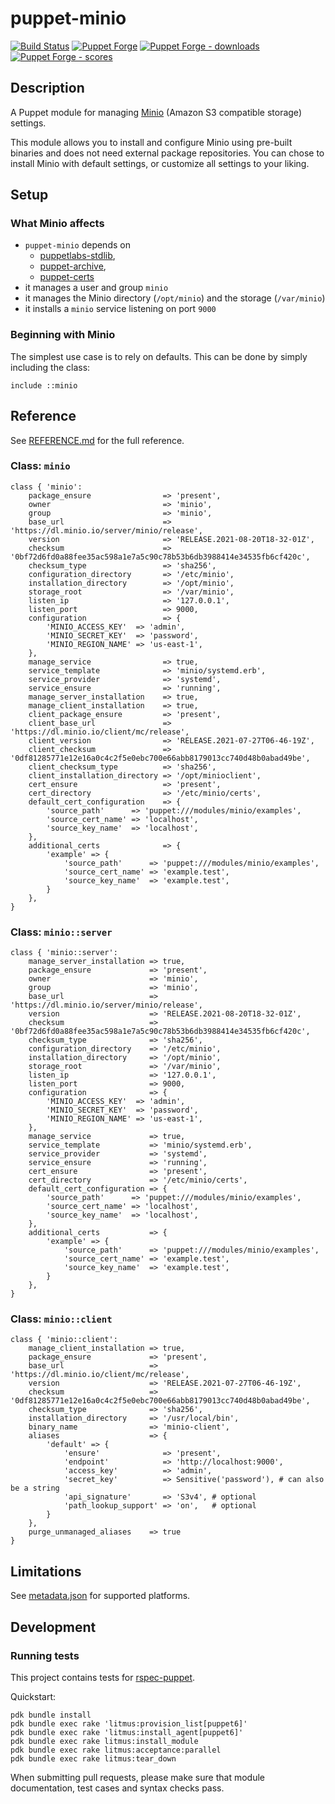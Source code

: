 # puppet-minio

[![Build Status][build-shield]][build-status]
[![Puppet Forge][forge-shield]][forge-minio]
[![Puppet Forge - downloads][forge-shield-dl]][forge-minio]
[![Puppet Forge - scores][forge-shield-sc]][forge-minio]

## Description

A Puppet module for managing [Minio][minio] (Amazon S3 compatible storage)
settings.

This module allows you to install and configure Minio using pre-built binaries
and does not need external package repositories. You can chose to install Minio
with default settings, or customize all settings to your liking.

## Setup

### What Minio affects

- `puppet-minio` depends on
  - [puppetlabs-stdlib][puppetlabs-stdlib],
  - [puppet-archive][puppet-archive],
  - [puppet-certs][puppet-certs]
- it manages a user and group `minio`
- it manages the Minio directory (`/opt/minio`) and the storage (`/var/minio`)
- it installs a `minio` service listening on port `9000`

### Beginning with Minio

The simplest use case is to rely on defaults. This can be done by simply
including the class:

```puppet
include ::minio
```

## Reference

See [REFERENCE.md](REFERENCE.md) for the full reference.

### Class: `minio`

```puppet
class { 'minio':
    package_ensure                => 'present',
    owner                         => 'minio',
    group                         => 'minio',
    base_url                      => 'https://dl.minio.io/server/minio/release',
    version                       => 'RELEASE.2021-08-20T18-32-01Z',
    checksum                      => '0bf72d6fd0a88fee35ac598a1e7a5c90c78b53b6db3988414e34535fb6cf420c',
    checksum_type                 => 'sha256',
    configuration_directory       => '/etc/minio',
    installation_directory        => '/opt/minio',
    storage_root                  => '/var/minio',
    listen_ip                     => '127.0.0.1',
    listen_port                   => 9000,
    configuration                 => {
        'MINIO_ACCESS_KEY'  => 'admin',
        'MINIO_SECRET_KEY'  => 'password',
        'MINIO_REGION_NAME' => 'us-east-1',
    },
    manage_service                => true,
    service_template              => 'minio/systemd.erb',
    service_provider              => 'systemd',
    service_ensure                => 'running',
    manage_server_installation    => true,
    manage_client_installation    => true,
    client_package_ensure         => 'present',
    client_base_url               => 'https://dl.minio.io/client/mc/release',
    client_version                => 'RELEASE.2021-07-27T06-46-19Z',
    client_checksum               => '0df81285771e12e16a0c4c2f5e0ebc700e66abb8179013cc740d48b0abad49be',
    client_checksum_type          => 'sha256',
    client_installation_directory => '/opt/minioclient',
    cert_ensure                   => 'present',
    cert_directory                => '/etc/minio/certs',
    default_cert_configuration    => {
        'source_path'      => 'puppet:///modules/minio/examples',
        'source_cert_name' => 'localhost',
        'source_key_name'  => 'localhost',
    },
    additional_certs              => {
        'example' => {
            'source_path'      => 'puppet:///modules/minio/examples',
            'source_cert_name' => 'example.test',
            'source_key_name'  => 'example.test',
        }
    },
}
```

### Class: `minio::server`

```puppet
class { 'minio::server':
    manage_server_installation => true,
    package_ensure             => 'present',
    owner                      => 'minio',
    group                      => 'minio',
    base_url                   => 'https://dl.minio.io/server/minio/release',
    version                    => 'RELEASE.2021-08-20T18-32-01Z',
    checksum                   => '0bf72d6fd0a88fee35ac598a1e7a5c90c78b53b6db3988414e34535fb6cf420c',
    checksum_type              => 'sha256',
    configuration_directory    => '/etc/minio',
    installation_directory     => '/opt/minio',
    storage_root               => '/var/minio',
    listen_ip                  => '127.0.0.1',
    listen_port                => 9000,
    configuration              => {
        'MINIO_ACCESS_KEY'  => 'admin',
        'MINIO_SECRET_KEY'  => 'password',
        'MINIO_REGION_NAME' => 'us-east-1',
    },
    manage_service             => true,
    service_template           => 'minio/systemd.erb',
    service_provider           => 'systemd',
    service_ensure             => 'running',
    cert_ensure                => 'present',
    cert_directory             => '/etc/minio/certs',
    default_cert_configuration => {
        'source_path'      => 'puppet:///modules/minio/examples',
        'source_cert_name' => 'localhost',
        'source_key_name'  => 'localhost',
    },
    additional_certs           => {
        'example' => {
            'source_path'      => 'puppet:///modules/minio/examples',
            'source_cert_name' => 'example.test',
            'source_key_name'  => 'example.test',
        }
    },
}
```

### Class: `minio::client`

```puppet
class { 'minio::client':
    manage_client_installation => true,
    package_ensure             => 'present',
    base_url                   => 'https://dl.minio.io/client/mc/release',
    version                    => 'RELEASE.2021-07-27T06-46-19Z',
    checksum                   => '0df81285771e12e16a0c4c2f5e0ebc700e66abb8179013cc740d48b0abad49be',
    checksum_type              => 'sha256',
    installation_directory     => '/usr/local/bin',
    binary_name                => 'minio-client',
    aliases                    => {
        'default' => {
            'ensure'              => 'present',
            'endpoint'            => 'http://localhost:9000',
            'access_key'          => 'admin',
            'secret_key'          => Sensitive('password'), # can also be a string
            'api_signature'       => 'S3v4', # optional
            'path_lookup_support' => 'on',   # optional
        }
    },
    purge_unmanaged_aliases    => true
}
```

## Limitations

See [metadata.json](metadata.json) for supported platforms.

## Development

### Running tests

This project contains tests for [rspec-puppet][puppet-rspec].

Quickstart:

```console
pdk bundle install
pdk bundle exec rake 'litmus:provision_list[puppet6]'
pdk bundle exec rake 'litmus:install_agent[puppet6]'
pdk bundle exec rake litmus:install_module
pdk bundle exec rake litmus:acceptance:parallel
pdk bundle exec rake litmus:tear_down
```

When submitting pull requests, please make sure that module documentation,
test cases and syntax checks pass.

[minio]: https://minio.io
[puppetlabs-stdlib]: https://github.com/puppetlabs/puppetlabs-stdlib
[puppet-archive]: https://github.com/voxpupuli/puppet-archive
[puppet-certs]: https://github.com/broadinstitute/puppet-certs
[puppet-rspec]: http://rspec-puppet.com/

[build-status]: https://travis-ci.org/kogitoapp/puppet-minio
[build-shield]: https://travis-ci.org/kogitoapp/puppet-minio.png?branch=master
[forge-minio]: https://forge.puppetlabs.com/kogitoapp/minio
[forge-shield]: https://img.shields.io/puppetforge/v/kogitoapp/minio.svg
[forge-shield-dl]: https://img.shields.io/puppetforge/dt/kogitoapp/minio.svg
[forge-shield-sc]: https://img.shields.io/puppetforge/f/kogitoapp/minio.svg
